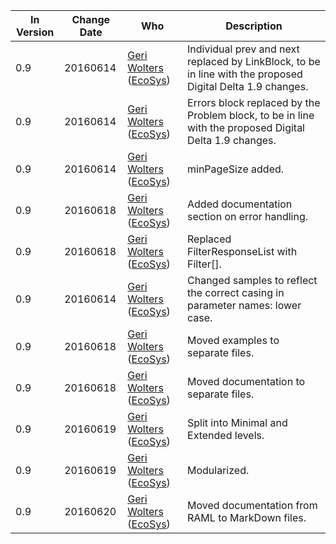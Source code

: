 | In Version | Change Date | Who | Description |
| -------- | ----------- | --- | ----------- |
| 0.9 | 20160614 | [Geri Wolters](mailto:geri.wolters@ecosys.nl) ([EcoSys](https://www.ecosys.nl)) | Individual prev and next replaced by LinkBlock, to be in line with the proposed Digital Delta 1.9 changes. |
| 0.9 | 20160614 | [Geri Wolters](mailto:geri.wolters@ecosys.nl) ([EcoSys](https://www.ecosys.nl)) | Errors block replaced by the Problem block, to be in line with the proposed Digital Delta 1.9 changes. |
| 0.9 | 20160614 | [Geri Wolters](mailto:geri.wolters@ecosys.nl) ([EcoSys](https://www.ecosys.nl)) | minPageSize added. |
| 0.9 | 20160618 | [Geri Wolters](mailto:geri.wolters@ecosys.nl) ([EcoSys](https://www.ecosys.nl)) | Added documentation section on error handling. |
| 0.9 | 20160618 | [Geri Wolters](mailto:geri.wolters@ecosys.nl) ([EcoSys](https://www.ecosys.nl)) | Replaced FilterResponseList with Filter[]. |
| 0.9 | 20160614 | [Geri Wolters](mailto:geri.wolters@ecosys.nl) ([EcoSys](https://www.ecosys.nl)) | Changed samples to reflect the correct casing in parameter names: lower case. |
| 0.9 | 20160618 | [Geri Wolters](mailto:geri.wolters@ecosys.nl) ([EcoSys](https://www.ecosys.nl)) | Moved examples to separate files. |
| 0.9 | 20160618 | [Geri Wolters](mailto:geri.wolters@ecosys.nl) ([EcoSys](https://www.ecosys.nl)) | Moved documentation to separate files. |
| 0.9 | 20160619 | [Geri Wolters](mailto:geri.wolters@ecosys.nl) ([EcoSys](https://www.ecosys.nl)) | Split into Minimal and Extended levels. |
| 0.9 | 20160619 | [Geri Wolters](mailto:geri.wolters@ecosys.nl) ([EcoSys](https://www.ecosys.nl)) | Modularized. |
| 0.9 | 20160620 | [Geri Wolters](mailto:geri.wolters@ecosys.nl) ([EcoSys](https://www.ecosys.nl)) | Moved documentation from RAML to MarkDown files. |
